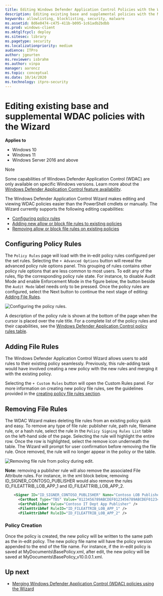 ```yaml
---
title: Editing Windows Defender Application Control Policies with the Wizard
description: Editing existing base and supplemental policies with the Microsoft WDAC Wizard.
keywords: allowlisting, blocklisting, security, malware
ms.assetid: 8d6e0474-c475-411b-b095-1c61adb2bdbb
ms.prod: windows-client
ms.mktglfcycl: deploy
ms.sitesec: library
ms.pagetype: security
ms.localizationpriority: medium
audience: ITPro
author: jgeurten
ms.reviewer: isbrahm
ms.author: vinpa
manager: aaroncz
ms.topic: conceptual
ms.date: 10/14/2020
ms.technology: itpro-security
---
```


# Editing existing base and supplemental WDAC policies with the Wizard

**Applies to**

- Windows 10
- Windows 11
- Windows Server 2016 and above

> [!NOTE]
> Some capabilities of Windows Defender Application Control (WDAC) are only available on specific Windows versions. Learn more about the [Windows Defender Application Control feature availability](feature-availability.md).

The Windows Defender Application Control Wizard makes editing and viewing WDAC policies easier than the PowerShell cmdlets or manually. The Wizard currently supports the following editing capabilities: 
<ul>
    <li><a href="#configuring-policy-rules">Configuring policy rules</a></li>
    <li><a href="#adding-file-rules">Adding new allow or block file rules to existing policies</a></li>
    <li><a href="#removing-file-rules">Removing allow or block file rules on existing policies</a></li>
</ul>

## Configuring Policy Rules

The `Policy Rules` page will load with the in-edit policy rules configured per the set rules. Selecting the `+ Advanced Options` button will reveal the advanced policy rule options panel. This grouping of rules contains other policy rule options that are less common to most users. To edit any of the rules, flip the corresponding policy rule state.  For instance, to disable Audit Mode and enable Enforcement Mode in the figure below, the button beside the `Audit Mode` label needs only to be pressed. Once the policy rules are configured, select the Next button to continue the next stage of editing: [Adding File Rules](#adding-file-rules).

![Configuring the policy rules.](images/wdac-wizard-edit-policy-rules.png)

A description of the policy rule is shown at the bottom of the page when the cursor is placed over the rule title. For a complete list of the policy rules and their capabilities, see the [Windows Defender Application Control policy rules table](select-types-of-rules-to-create.md#windows-defender-application-control-policy-rules).

## Adding File Rules

The Windows Defender Application Control Wizard allows users to add rules to their existing policy seamlessly. Previously, this rule-adding task would have involved creating a new policy with the new rules and merging it with the existing policy. 

Selecting the `+ Custom Rules` button will open the Custom Rules panel. For more information on creating new policy file rules, see the guidelines provided in the [creating policy file rules section](wdac-wizard-create-base-policy.md#creating-custom-file-rules).

## Removing File Rules

The WDAC Wizard makes deleting file rules from an existing policy quick and easy. To remove any type of file rule: publisher rule, path rule, filename rule, or a hash rule, select the rule in the `Policy Signing Rules List` table on the left-hand side of the page. Selecting the rule will highlight the entire row. Once the row is highlighted, select the remove icon underneath the table. The Wizard will prompt for user confirmation before removing the file rule. Once removed, the rule will no longer appear in the policy or the table. 

![Removing file rule from policy during edit.](images/wdac-wizard-edit-remove-file-rule.png)

**Note:** removing a publisher rule will also remove the associated File Attribute rules. For instance, in the xml block below, removing ID_SIGNER_CONTOSO_PUBLISHER would also remove the rules ID_FILEATTRIB_LOB_APP_1 and ID_FILEATTRIB_LOB_APP_2. 

```xml
    <Signer ID="ID_SIGNER_CONTOSO_PUBLISHER" Name="Contoso LOB Publisher CA">
      <CertRoot Type="TBS" Value="0123456789ABCDEF0123456789ABCDEF0123456789ABCDEF0123456789ABCDEF" />
      <CertPublisher Value="Contoso IT Dept App Publisher" />
      <FileAttribRef RuleID="ID_FILEATTRIB_LOB_APP_1" />
      <FileAttribRef RuleID="ID_FILEATTRIB_LOB_APP_2" />
```

[comment]: <> (## Editing File Rules Coming soon!)

### Policy Creation

Once the policy is created, the new policy will be written to the same path as the in-edit policy. The new policy file name will have the policy version appended to the end of the file name. For instance, if the in-edit policy is saved at MyDocuments\BasePolicy.xml, after edit, the new policy will be saved at MyDocuments\BasePolicy_v10.0.0.1.xml. 

## Up next

- [Merging Windows Defender Application Control (WDAC) policies using the Wizard](wdac-wizard-merging-policies.md)

